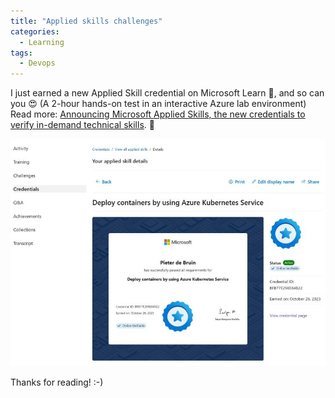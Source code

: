 ```yaml
---
title: "Applied skills challenges"
categories:
  - Learning
tags:
  - Devops
---
```


I just earned a new Applied Skill credential on Microsoft Learn 🎉, and so can you 😍 (A 2-hour hands-on test in an interactive Azure lab environment) Read more: [Announcing Microsoft Applied Skills, the new credentials to verify in-demand technical skills](https://techcommunity.microsoft.com/t5/microsoft-learn-blog/announcing-microsoft-applied-skills-the-new-credentials-to/ba-p/3775645). 👀 

![img](../assets/images/2023-10-27-applied-skills.jpg)

Thanks for reading! :-)
